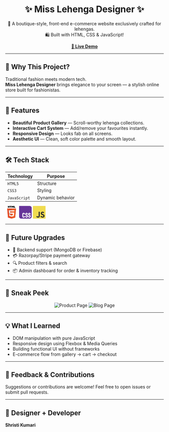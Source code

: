 <h1 align="center">✨ Miss Lehenga Designer ✨</h1>

<p align="center">
  🌸 A boutique-style, front-end e-commerce website exclusively crafted for lehengas.<br>
  🛍️ Built with HTML, CSS & JavaScript!
</p>

<p align="center">
  <a href="https://miss-lehenga-designer.netlify.app/" target="_blank"><b>🔗 Live Demo</b></a>
</p>

---

## 📌 Why This Project?

Traditional fashion meets modern tech.  
**Miss Lehenga Designer** brings elegance to your screen — a stylish online store built for fashionistas.

---

## 🌟 Features 
- **Beautiful Product Gallery** — Scroll-worthy lehenga collections.
- **Interactive Cart System** — Add/remove your favourites instantly.
- **Responsive Design** — Looks fab on all screens.
- **Aesthetic UI** — Clean, soft color palette and smooth layout.

---

## 🛠️ Tech Stack

| Technology | Purpose |
|------------|---------|
| `HTML5`    | Structure |
| `CSS3`     | Styling |
| `JavaScript` | Dynamic behavior |

<p>
  <img src="https://raw.githubusercontent.com/github/explore/master/topics/html/html.png" width="40">
  <img src="https://raw.githubusercontent.com/github/explore/master/topics/css/css.png" width="40">
  <img src="https://raw.githubusercontent.com/github/explore/master/topics/javascript/javascript.png" width="40">
</p>

---

## 🚀 Future Upgrades
- 💽 Backend support (MongoDB or Firebase)  
- 💳 Razorpay/Stripe payment gateway  
- 🔍 Product filters & search  
- 📦 Admin dashboard for order & inventory tracking  

---

## 📸 Sneak Peek
<p align="center">
  <img src="https://github.com/user-attachments/assets/d2c60121-6501-4d66-92ea-0ef6391c9e07" alt="Product Page" width="45%" />
  <img src="https://github.com/user-attachments/assets/c121154d-2867-4a75-820f-de3b202d1124" alt="Blog Page" width="45%" />
</p>


---

## 💡 What I Learned

- DOM manipulation with pure JavaScript  
- Responsive design using Flexbox & Media Queries  
- Building functional UI without frameworks  
- E-commerce flow from gallery → cart → checkout  

---

## 🤝 Feedback & Contributions  

Suggestions or contributions are welcome! Feel free to open issues or submit pull requests.

---

## 🧵 Designer + Developer  
**Shristi Kumari**  




